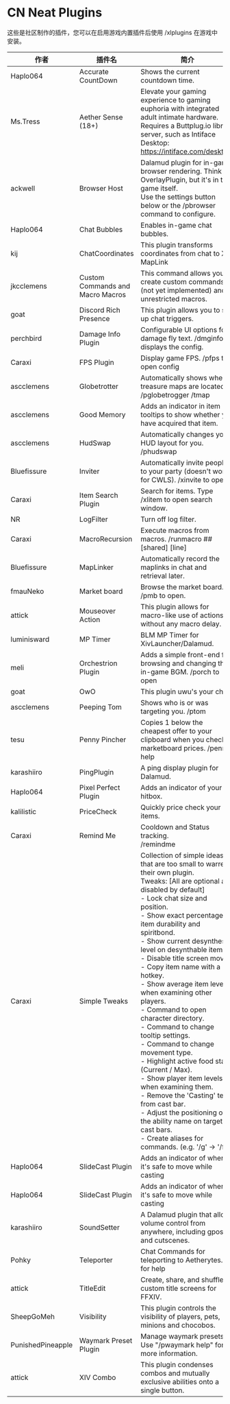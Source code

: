# CN Neat Plugins

这些是社区制作的插件，您可以在启用游戏内置插件后使用 /xlplugins 在游戏中安装。


| 作者 | 插件名 | 简介 |
|---------------|---------------|-----------------|
| Haplo064 | Accurate CountDown | Shows the current countdown time. |
| Ms.Tress | Aether Sense (18+) | Elevate your gaming experience to gaming euphoria with integrated adult intimate hardware. Requires a Buttplug.io library server, such as Intiface Desktop: https://intiface.com/desktop/ |
| ackwell | Browser Host | Dalamud plugin for in-game browser rendering. Think OverlayPlugin, but it's in the game itself.<br>Use the settings button below or the /pbrowser command to configure. |
| Haplo064 | Chat Bubbles | Enables in-game chat bubbles. |
| kij | ChatCoordinates | This plugin transforms coordinates from chat to XIV MapLink |
| jkcclemens | Custom Commands and Macro Macros | This command allows you to create custom commands (not yet implemented) and unrestricted macros. |
| goat | Discord Rich Presence | This plugin allows you to set up chat triggers. |
| perchbird | Damage Info Plugin | Configurable UI options for damage fly text. /dmginfo displays the config. |
| Caraxi | FPS Plugin | Display game FPS. /pfps to open config |
| ascclemens | Globetrotter | Automatically shows where treasure maps are located. /pglobetrogger /tmap |
| ascclemens | Good Memory | Adds an indicator in item tooltips to show whether you have acquired that item. |
| ascclemens | HudSwap | Automatically changes your HUD layout for you. /phudswap |
| Bluefissure | Inviter | Automatically invite people to your party (doesn't work for CWLS). /xinvite to open. |
| Caraxi | Item Search Plugin | Search for items. Type /xlitem to open search window. |
| NR | LogFilter | Turn off log filter. |
| Caraxi | MacroRecursion | Execute macros from macros. /runmacro ## [shared] [line] |
| Bluefissure | MapLinker | Automatically record the maplinks in chat and retrieval later. |
| fmauNeko | Market board | Browse the market board. /pmb to open. |
| attick | Mouseover Action | This plugin allows for macro-like use of actions without any macro delay. |
| luminisward | MP Timer | BLM MP Timer for XivLauncher/Dalamud. |
| meli | Orchestrion Plugin | Adds a simple front-end for browsing and changing the in-game BGM.  /porch to open |
| goat | OwO | This plugin uwu's your chat. |
| ascclemens | Peeping Tom | Shows who is or was targeting you. /ptom |
| tesu | Penny Pincher | Copies 1 below the cheapest offer to your clipboard when you check marketboard prices. /penny help |
| karashiiro | PingPlugin | A ping display plugin for Dalamud. |
| Haplo064 | Pixel Perfect Plugin | Adds an indicator of your hitbox. |
| kalilistic | PriceCheck | Quickly price check your items. |
| Caraxi | Remind Me | Cooldown and Status tracking.<br>/remindme |
| Caraxi | Simple Tweaks | Collection of simple ideas that are too small to warrent their own plugin.<br>Tweaks: [All are optional are disabled by default]<br> - Lock chat size and position.<br> - Show exact percentage for item durability and spiritbond.<br> - Show current desynthesis level on desynthable items.<br> - Disable title screen movie.<br> - Copy item name with a hotkey.<br> - Show average item level when examining other players.<br> - Command to open character directory.<br> - Command to change tooltip settings.<br> - Command to change movement type.<br> - Highlight active food stats (Current / Max).<br> - Show player item levels when examining them.<br> - Remove the 'Casting' text from cast bar.<br> - Adjust the positioning of the ability name on target cast bars.<br> - Create aliases for commands. (e.g. '/g' -> '/fc') |
| Haplo064 | SlideCast Plugin | Adds an indicator of when it's safe to move while casting |
| Haplo064 | SlideCast Plugin | Adds an indicator of when it's safe to move while casting |
| karashiiro | SoundSetter | A Dalamud plugin that allows volume control from anywhere, including gpose and cutscenes. |
| Pohky | Teleporter | Chat Commands for teleporting to Aetherytes. /tp for help |
| attick | TitleEdit | Create, share, and shuffle custom title screens for FFXIV.  |
| SheepGoMeh | Visibility | This plugin controls the visibility of players, pets, minions and chocobos. |
| PunishedPineapple | Waymark Preset Plugin | Manage waymark presets.  Use "/pwaymark help" for more information. |
| attick | XIV Combo | This plugin condenses combos and mutually exclusive abilities onto a single button. |

